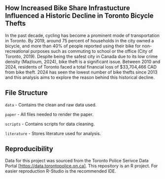 ## How Increased Bike Share Infrastucture Influenced a Historic Decline in Toronto Bicycle Thefts

In the past decade, cycling has become a prominent mode of transportation in Toronto. By 2019, around 75 percent of households in the city owned a bicycle, and more than 40% of people reported using their bike for non-recreational purposes such as commuting to school or the office (City of Toronto, 2019). Despite being the safest city in Canada due to its low crime density (Mazloum, 2024), bike theft is a significant issue. Between 2010 and 2024, residents of Toronto faced a total financial loss of $33,704,466 CAD from bike theft. 2024 has seen the lowest number of bike thefts since 2013 and this analysis aims to explore the reason behind this historical decline.

## File Structure
`data` - Contains the clean and raw data used.

`paper` - All files needed to render the paper.

`scripts` - Contains scripts for data cleaning.

`literature` - Stores literature used for analysis.

## Reproducibility
Data for this project was sourced from the Toronto Police Serivce Data Portal [https://data.torontopolice.on.ca].
This repository is an R project. For easier reproduction R-Studio is the recommended IDE.

